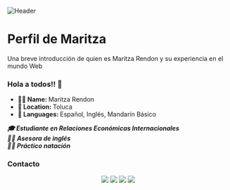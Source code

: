 
![Header](imánenes/perfil.jpeg)
<br>
# Perfil de Maritza
Una breve introducción de quien es Maritza Rendon y su experiencia en el mundo Web

### Hola a todos!! 👋
<ul>

<li><b>👩🏻 Name:  </b> Maritza Rendon </li>
<li><b>📍 Location:  </b> Toluca </li>
<li><b>📣 Languages: </b>  Español, Inglés, Mandarín Básico </li>
	
</ul>
<p align="left"><i><b>
🎓  Estudiante en Relaciones Económicas Internacionales <br>
👩‍🏫  Asesora de inglés <br>
🏊‍♀️  Práctico natación <br>

  </i></b></p>

  <h3> Contacto </h3>
</div>

<div align="center">
  <a href="https://instagram.com/mariitza.cr?igshid=NGExMmI2YTkyZg==" target="_blank"><img src="https://img.shields.io/badge/-Instagram-%23E4405F?style=for-the-badge&logo=instagram&logoColor=white" target="_blank"></a>
  <a href="https://www.linkedin.com/in/maritza-rendon/" target="_blank"><img src="https://img.shields.io/badge/-LinkedIn-%230077B5?style=for-the-badge&logo=linkedin&logoColor=white" target="_blank"></a> 
  <a href="mailto:andreamaritzarendon@gmail.com"><img src="https://img.shields.io/badge/-Gmail-%23333?style=for-the-badge&logo=gmail&logoColor=white&color=red" target="_blank"></a>
  <a href="https://twitte/_i"><img src="https://img.shields.io/badge/-Twitter-%1DA1F2?style=for-the-badge&logo=twitter&logoColor=white&color=1DA1F2" target="_blank"></a>
</div>


